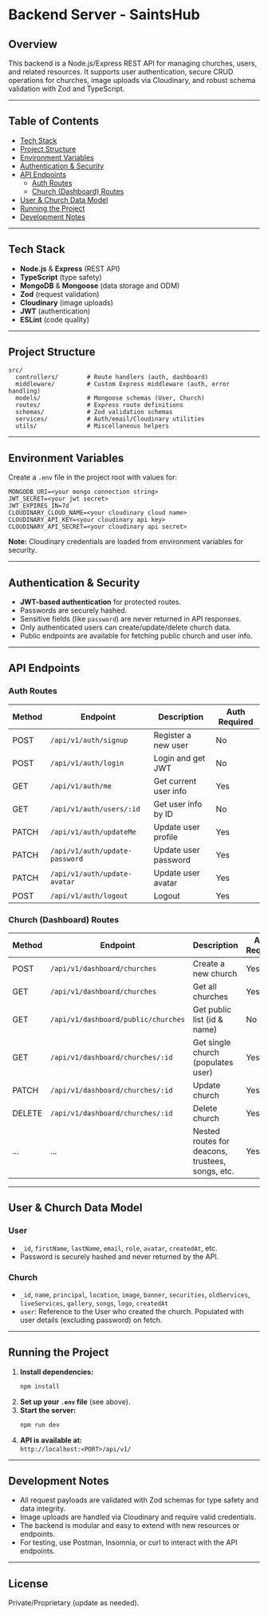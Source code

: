 # Backend Server - SaintsHub

## Overview

This backend is a Node.js/Express REST API for managing churches, users, and related resources. It supports user authentication, secure CRUD operations for churches, image uploads via Cloudinary, and robust schema validation with Zod and TypeScript.

---

## Table of Contents

- [Tech Stack](#tech-stack)
- [Project Structure](#project-structure)
- [Environment Variables](#environment-variables)
- [Authentication & Security](#authentication--security)
- [API Endpoints](#api-endpoints)
  - [Auth Routes](#auth-routes)
  - [Church (Dashboard) Routes](#church-dashboard-routes)
- [User & Church Data Model](#user--church-data-model)
- [Running the Project](#running-the-project)
- [Development Notes](#development-notes)

---

## Tech Stack

- **Node.js** & **Express** (REST API)
- **TypeScript** (type safety)
- **MongoDB** & **Mongoose** (data storage and ODM)
- **Zod** (request validation)
- **Cloudinary** (image uploads)
- **JWT** (authentication)
- **ESLint** (code quality)

---

## Project Structure

```
src/
  controllers/        # Route handlers (auth, dashboard)
  middleware/         # Custom Express middleware (auth, error handling)
  models/             # Mongoose schemas (User, Church)
  routes/             # Express route definitions
  schemas/            # Zod validation schemas
  services/           # Auth/email/Cloudinary utilities
  utils/              # Miscellaneous helpers
```

---

## Environment Variables

Create a `.env` file in the project root with values for:

```
MONGODB_URI=<your mongo connection string>
JWT_SECRET=<your jwt secret>
JWT_EXPIRES_IN=7d
CLOUDINARY_CLOUD_NAME=<your cloudinary cloud name>
CLOUDINARY_API_KEY=<your cloudinary api key>
CLOUDINARY_API_SECRET=<your cloudinary api secret>
```

**Note:** Cloudinary credentials are loaded from environment variables for security.

---

## Authentication & Security

- **JWT-based authentication** for protected routes.
- Passwords are securely hashed.
- Sensitive fields (like `password`) are never returned in API responses.
- Only authenticated users can create/update/delete church data.
- Public endpoints are available for fetching public church and user info.

---

## API Endpoints

### Auth Routes

| Method | Endpoint                       | Description                    | Auth Required |
|--------|------------------------------- |--------------------------------|--------------|
| POST   | `/api/v1/auth/signup`          | Register a new user            | No           |
| POST   | `/api/v1/auth/login`           | Login and get JWT              | No           |
| GET    | `/api/v1/auth/me`              | Get current user info          | Yes          |
| GET    | `/api/v1/auth/users/:id`       | Get user info by ID            | No           |
| PATCH  | `/api/v1/auth/updateMe`        | Update user profile            | Yes          |
| PATCH  | `/api/v1/auth/update-password` | Update user password           | Yes          |
| PATCH  | `/api/v1/auth/update-avatar`   | Update user avatar             | Yes          |
| POST   | `/api/v1/auth/logout`          | Logout                         | Yes          |

### Church (Dashboard) Routes

| Method | Endpoint                                  | Description                          | Auth Required |
|--------|-------------------------------------------|--------------------------------------|--------------|
| POST   | `/api/v1/dashboard/churches`              | Create a new church                  | Yes          |
| GET    | `/api/v1/dashboard/churches`              | Get all churches                     | Yes          |
| GET    | `/api/v1/dashboard/public/churches`       | Get public list (id & name)          | No           |
| GET    | `/api/v1/dashboard/churches/:id`          | Get single church (populates user)   | Yes          |
| PATCH  | `/api/v1/dashboard/churches/:id`          | Update church                        | Yes          |
| DELETE | `/api/v1/dashboard/churches/:id`          | Delete church                        | Yes          |
| ...    | ...                                       | Nested routes for deacons, trustees, songs, etc. | Yes          |

---

## User & Church Data Model

### User

- `_id`, `firstName`, `lastName`, `email`, `role`, `avatar`, `createdAt`, etc.
- Password is securely hashed and never returned by the API.

### Church

- `_id`, `name`, `principal`, `location`, `image`, `banner`, `securities`, `oldServices`, `liveServices`, `gallery`, `songs`, `logo`, `createdAt`
- `user`: Reference to the User who created the church. Populated with user details (excluding password) on fetch.

---

## Running the Project

1. **Install dependencies:**
   ```sh
   npm install
   ```
2. **Set up your `.env` file** (see above).
3. **Start the server:**
   ```sh
   npm run dev
   ```
4. **API is available at:**  
   `http://localhost:<PORT>/api/v1/`

---

## Development Notes

- All request payloads are validated with Zod schemas for type safety and data integrity.
- Image uploads are handled via Cloudinary and require valid credentials.
- The backend is modular and easy to extend with new resources or endpoints.
- For testing, use Postman, Insomnia, or curl to interact with the API endpoints.

---

## License

Private/Proprietary (update as needed).
